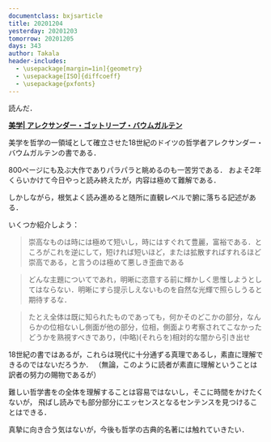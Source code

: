 ```yaml
---
documentclass: bxjsarticle
title: 20201204
yesterday: 20201203
tomorrow: 20201205
days: 343
author: Takala
header-includes:
  - \usepackage[margin=1in]{geometry}
  - \usepackage[ISO]{diffcoeff}
  - \usepackage{pxfonts}
---
```



読んだ．



**[美学| アレクサンダー・ゴットリープ・バウムガルテン](https://amzn.to/3qr7w8D)**



美学を哲学の一領域として確立させた18世紀のドイツの哲学者アレクサンダー・バウムガルテンの書である．


800ページにも及ぶ大作でありパラパラと眺めるのも一苦労である．
およそ2年くらいかけて今日やっと読み終えたが，内容は極めて難解である．


しかしながら，根気よく読み進めると随所に直観レベルで腑に落ちる記述がある．


いくつか紹介しよう：



> 崇高なものは時には極めて短いし，時にはすぐれて豊麗，富裕である．ところがこれを逆にして，短ければ短いほど，または拡散すればすれるほど崇高である，と言うのは極めて悪しき歪曲である


> どんな主題についてであれ，明晰に恣意する前に輝かしく思惟しようとしてはならない．明晰にすら提示しえないものを自然な光輝で照らしうると期待するな．


> たとえ全体は既に知られたものであっても，何かそのどこかの部分，なんらかの位相ないし側面が他の部分，位相，側面より考察されてこなかったどうかを熟視すべきであり，(中略)(それらを)相対的な闇から引き出せ



18世紀の書ではあるが，これらは現代に十分通ずる真理であるし，素直に理解できるのではないだろうか．
（無論，このように読者が素直に理解ということは訳者の努力の賜物であるが）




難しい哲学書をの全体を理解することは容易ではないし，そこに時間をかけたくないが，
飛ばし読みでも部分部分にエッセンスとなるセンテンスを見つけることはできる．



真摯に向き合う気はないが，今後も哲学の古典的名著には触れていきたい．